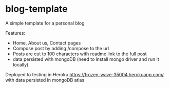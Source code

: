 # blog-template
A simple template for a personal blog

Features: 
- Home, About us, Contact pages
- Compose post by adding /compose to the url
- Posts are cut to 100 characters with readme link to the full post
- data persisted with mongoDB (need to install mongo driver and run it locally)

Deployed to testing in Heroku
https://frozen-wave-35004.herokuapp.com/
with data persisted in mongoDB atlas
